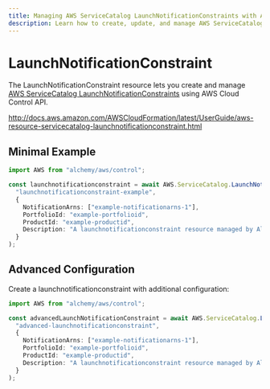 ```yaml
---
title: Managing AWS ServiceCatalog LaunchNotificationConstraints with Alchemy
description: Learn how to create, update, and manage AWS ServiceCatalog LaunchNotificationConstraints using Alchemy Cloud Control.
---
```


# LaunchNotificationConstraint

The LaunchNotificationConstraint resource lets you create and manage [AWS ServiceCatalog LaunchNotificationConstraints](https://docs.aws.amazon.com/servicecatalog/latest/userguide/) using AWS Cloud Control API.

http://docs.aws.amazon.com/AWSCloudFormation/latest/UserGuide/aws-resource-servicecatalog-launchnotificationconstraint.html

## Minimal Example

```ts
import AWS from "alchemy/aws/control";

const launchnotificationconstraint = await AWS.ServiceCatalog.LaunchNotificationConstraint(
  "launchnotificationconstraint-example",
  {
    NotificationArns: ["example-notificationarns-1"],
    PortfolioId: "example-portfolioid",
    ProductId: "example-productid",
    Description: "A launchnotificationconstraint resource managed by Alchemy",
  }
);
```

## Advanced Configuration

Create a launchnotificationconstraint with additional configuration:

```ts
import AWS from "alchemy/aws/control";

const advancedLaunchNotificationConstraint = await AWS.ServiceCatalog.LaunchNotificationConstraint(
  "advanced-launchnotificationconstraint",
  {
    NotificationArns: ["example-notificationarns-1"],
    PortfolioId: "example-portfolioid",
    ProductId: "example-productid",
    Description: "A launchnotificationconstraint resource managed by Alchemy",
  }
);
```

